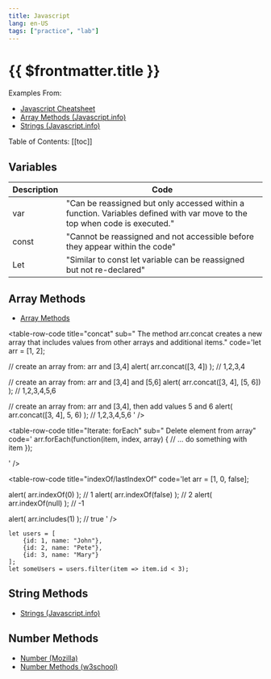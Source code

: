 ```yaml
---
title: Javascript
lang: en-US
tags: ["practice", "lab"]
---
```


# {{ $frontmatter.title }}

<TagBadge />


Examples From:
- [Javascript Cheatsheet](https://websitesetup.org/javascript-cheat-sheet/)
- [Array Methods (Javascript.info)](https://javascript.info/array-methods)
- [Strings (Javascript.info)](https://javascript.info/string)

Table of Contents:
[[toc]]

## Variables


| Description | Code                                                                                                                       |
| ----------- | -------------------------------------------------------------------------------------------------------------------------- |
| var         | "Can be reassigned but only accessed within a function. Variables defined with var move to the top when code is executed." |
| const       | "Cannot be reassigned and not accessible before they appear within the code"                                               |
| Let         | "Similar to const let variable can be reassigned but not re-declared"                                                      |


## Array Methods

- [Array Methods](https://javascript.info/array-methods)
  
<table-code>
<table-row-code title="adds items to the end," code='arr.push(...items)
' />
<table-row-code title="splice" sub=" Delete element from array" 
code='let arr = ["I", "study", "JavaScript"];
arr.splice(1, 1); // from index 1 remove 1 element
alert( arr ); // ["I", "JavaScript"]
' />


<table-row-code title="slice" 
code='let arr = ["t", "e", "s", "t"];
alert( arr.slice(1, 3) ); // e,s (copy from 1 to 3)
alert( arr.slice(-2) ); // s,t (copy from -2 till the end)
'/>

<table-row-code title="concat" sub=" The method arr.concat creates a new array that includes values from other arrays and additional items." 
code='let arr = [1, 2];

// create an array from: arr and [3,4]
alert( arr.concat([3, 4]) ); // 1,2,3,4

// create an array from: arr and [3,4] and [5,6]
alert( arr.concat([3, 4], [5, 6]) ); // 1,2,3,4,5,6

// create an array from: arr and [3,4], then add values 5 and 6
alert( arr.concat([3, 4], 5, 6) ); // 1,2,3,4,5,6
' />


<table-row-code title="Iterate: forEach" sub=" Delete element from array" 
code='
arr.forEach(function(item, index, array) {
  // ... do something with item
});

' />


<table-row-code title="indexOf/lastIndexOf" 
code='let arr = [1, 0, false];

alert( arr.indexOf(0) ); // 1
alert( arr.indexOf(false) ); // 2
alert( arr.indexOf(null) ); // -1

alert( arr.includes(1) ); // true
' />


<tre  title="filter"  sub="filter returns an array of all matching elements:" >

    let users = [
        {id: 1, name: "John"},
        {id: 2, name: "Pete"},
        {id: 3, name: "Mary"}
    ];
    let someUsers = users.filter(item => item.id < 3);
</tre>



</table-code>

## String Methods
- [Strings (Javascript.info)](https://javascript.info/string)

## Number Methods
- [Number (Mozilla)](https://www.w3schools.com/js/js_number_methods.asp)
- [Number Methods (w3school)](https://www.w3schools.com/js/js_number_methods.asp)

